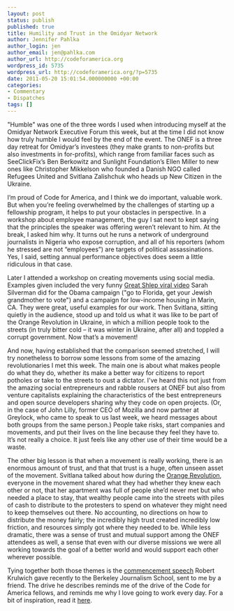 ```yaml
---
layout: post
status: publish
published: true
title: Humility and Trust in the Omidyar Network
author: Jennifer Pahlka
author_login: jen
author_email: jen@pahlka.com
author_url: http://codeforamerica.org
wordpress_id: 5735
wordpress_url: http://codeforamerica.org/?p=5735
date: 2011-05-20 15:01:54.000000000 +00:00
categories:
- Commentary
- Dispatches
tags: []
---
```

"Humble" was one of the three words I used when introducing myself at the Omidyar Network Executive Forum this week, but at the time I did not know how truly humble I would feel by the end of the event. The ONEF is a three day retreat for Omidyar’s investees (they make grants to non-profits but also investments in for-profits), which range from familiar faces such as SeeClickFix’s Ben Berkowitz and Sunlight Foundation’s Ellen Miller to new ones like Christopher Mikkelson who founded a Danish NGO called Refugees United and Svitlana Zalishchuk who heads up New Citizen in the Ukraine.

I’m proud of Code for America, and I think we do important, valuable work.  But when you’re feeling overwhelmed by the challenges of starting up a fellowship program, it helps to put your obstacles in perspective. In a workshop about employee management, the guy I sat next to kept saying that the principles the speaker was offering weren’t relevant to him. At the break, I asked him why. It turns out he runs a network of underground journalists in Nigeria who expose corruption, and all of his reporters (whom he stressed are not “employees”) are targets of political assassinations. Yes, I said, setting annual performance objectives does seem a little ridiculous in that case.

Later I attended a workshop on creating movements using social media.  Examples given included the very funny <a href="http://www.youtube.com/watch?v=AgHHX9R4Qtk ">Great Shlep viral video</a> Sarah Silverman did for the Obama campaign ("go to Florida, get your Jewish grandmother to vote") and a campaign for low-income housing in Marin, CA. They were great, useful examples for our work. Then Svitlana, sitting quietly in the audience, stood up and told us what it was like to be part of the Orange Revolution in Ukraine, in which a million people took to the streets (in truly bitter cold – it was winter in Ukraine, after all) and toppled a corrupt government. Now that’s a movement!

And now, having established that the comparison seemed stretched, I will try nonetheless to borrow some lessons from some of the amazing revolutionaries I met this week. The main one is about what makes people do what they do, whether its make a better way for citizens to report potholes or take to the streets to oust a dictator. I’ve heard this not just from the amazing social entrepreneurs and rabble rousers at ONEF but also from venture capitalists explaining the characteristics of the best entrepreneurs and open source developers sharing why they code on open projects. (Or, in the case of John Lilly, former CEO of Mozilla and now partner at Greylock, who came to speak to us last week, we heard messages about both groups from the same person.) People take risks, start companies and movements, and put their lives on the line because they feel they have to. It’s not really a choice. It just feels like any other use of their time would be a waste.

The other big lesson is that when a movement is really working, there is an enormous amount of trust, and that that trust is a huge, often unseen asset of the movement. Svitlana talked about how during the <a href="http://en.wikipedia.org/wiki/Orange_Revolution ">Orange Revolution</a>, everyone in the movement shared what they had whether they knew each other or not, that her apartment was full of people she’d never met but who needed a place to stay, that wealthy people came into the streets with piles of cash to distribute to the protesters to spend on whatever they might need to keep themselves out there. No accounting, no directions on how to distribute the money fairly; the incredibly high trust created incredibly low friction, and resources simply got where they needed to be. While less dramatic, there was a sense of trust and mutual support among the ONEF attendees as well, a sense that even with our diverse missions we were all working towards the goal of a better world and would support each other wherever possible.

Tying together both those themes is the <a href="http://mblogs.discovermagazine.com/notrocketscience/2011/05/12/%E2%80%9Cthere-are-some-people-who-don%E2%80%99t-wait-%E2%80%9D-robert-krulwich-on-the-future-of-journalism/ ">commencement speech</a> Robert Krulwich gave recently to the Berkeley Journalism School, sent to me by a friend. The drive he describes reminds me of the drive of the Code for America fellows, and reminds me why I love going to work every day. For a bit of inspiration, read it <a href="http://mblogs.discovermagazine.com/notrocketscience/2011/05/12/%E2%80%9Cthere-are-some-people-who-don%E2%80%99t-wait-%E2%80%9D-robert-krulwich-on-the-future-of-journalism/ ">here</a>.
